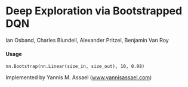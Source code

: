 # Deep Exploration via Bootstrapped DQN
Ian Osband, Charles Blundell, Alexander Pritzel, Benjamin Van Roy

#### Usage

`nn.Bootstrap(nn.Linear(size_in, size_out), 10, 0.08)`

Implemented by Yannis M. Assael (www.yannisassael.com)